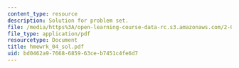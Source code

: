 ```yaml
---
content_type: resource
description: Solution for problem set.
file: /media/https%3A/open-learning-course-data-rc.s3.amazonaws.com/2-008-design-and-manufacturing-ii-spring-2004/bd0462a97668685963ceb7451c4fe6d7_hmewrk_04_sol.pdf
file_type: application/pdf
resourcetype: Document
title: hmewrk_04_sol.pdf
uid: bd0462a9-7668-6859-63ce-b7451c4fe6d7
---
```

